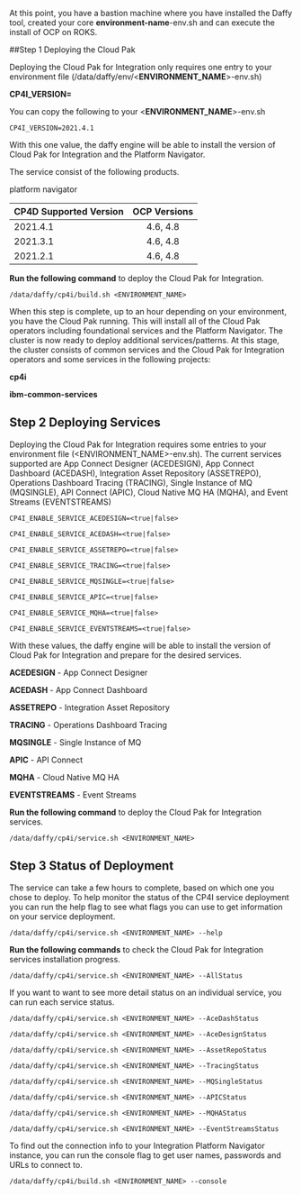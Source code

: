 At this point, you have a bastion machine where you have installed the Daffy tool, created your core <b>environment-name</b>-env.sh and can execute the install of OCP on ROKS.

##Step 1 Deploying the Cloud Pak

Deploying the Cloud Pak for Integration only requires one entry to your environment file (/data/daffy/env/<**ENVIRONMENT_NAME**>-env.sh)

**CP4I_VERSION=<version>**

You can copy the following to your <**ENVIRONMENT_NAME**>-env.sh

```
CP4I_VERSION=2021.4.1
```

With this one value, the daffy engine will be able to install the version of Cloud Pak for Integration and the Platform Navigator.

The service consist of the following products.

platform navigator

| CP4D Supported Version    | OCP Versions |
| :---      |    :----:     |  
| 2021.4.1     | 4.6, 4.8      |
| 2021.3.1     | 4.6, 4.8      |
| 2021.2.1     | 4.6, 4.8      |

**Run the following command** to deploy the Cloud Pak for Integration.

```
/data/daffy/cp4i/build.sh <ENVIRONMENT_NAME>
```

When this step is complete, up to an hour depending on your environment, you have the Cloud Pak running. This will install all of the Cloud Pak operators including foundational services and the Platform Navigator. The cluster is now ready to deploy additional services/patterns.  At this stage, the cluster consists  of common services and the Cloud Pak for Integration operators and some services in the following projects:

**cp4i**

**ibm-common-services**

## Step 2 Deploying Services

Deploying the Cloud Pak for Integration requires some entries to your environment file (<ENVIRONMENT_NAME>-env.sh). The current services supported are App Connect Designer (ACEDESIGN), App Connect Dashboard (ACEDASH), Integration Asset Repository (ASSETREPO), Operations Dashboard Tracing (TRACING), Single Instance of MQ (MQSINGLE), API Connect (APIC), Cloud Native MQ HA (MQHA), and Event Streams (EVENTSTREAMS)

```
CP4I_ENABLE_SERVICE_ACEDESIGN=<true|false>

CP4I_ENABLE_SERVICE_ACEDASH=<true|false>

CP4I_ENABLE_SERVICE_ASSETREPO=<true|false>

CP4I_ENABLE_SERVICE_TRACING=<true|false>

CP4I_ENABLE_SERVICE_MQSINGLE=<true|false>

CP4I_ENABLE_SERVICE_APIC=<true|false>

CP4I_ENABLE_SERVICE_MQHA=<true|false>

CP4I_ENABLE_SERVICE_EVENTSTREAMS=<true|false>
```
With these values, the daffy engine will be able to install the version of Cloud Pak for Integration and prepare for the desired services.

**ACEDESIGN** - App Connect Designer

**ACEDASH** - App Connect Dashboard

**ASSETREPO** - Integration Asset Repository

**TRACING** - Operations Dashboard Tracing

**MQSINGLE** - Single Instance of MQ

**APIC** - API Connect

**MQHA** - Cloud Native MQ HA

**EVENTSTREAMS** - Event Streams

**Run the following command** to deploy the Cloud Pak for Integration services.

```
/data/daffy/cp4i/service.sh <ENVIRONMENT_NAME>
```
## Step 3 Status of Deployment

The service can take a few hours to complete, based on which one you chose to deploy. To help monitor the status of the CP4I service deployment you can run the help flag to see what flags you can use to get information on your service deployment.

```
/data/daffy/cp4i/service.sh <ENVIRONMENT_NAME> --help
```

**Run the following commands** to check the Cloud Pak for Integration services installation progress.

```
/data/daffy/cp4i/service.sh <ENVIRONMENT_NAME> --AllStatus
```

If you want to want to see more detail status on an individual service, you can run each service status.

```
/data/daffy/cp4i/service.sh <ENVIRONMENT_NAME> --AceDashStatus
```
```
/data/daffy/cp4i/service.sh <ENVIRONMENT_NAME> --AceDesignStatus
```
```
/data/daffy/cp4i/service.sh <ENVIRONMENT_NAME> --AssetRepoStatus
```
```
/data/daffy/cp4i/service.sh <ENVIRONMENT_NAME> --TracingStatus
```
```
/data/daffy/cp4i/service.sh <ENVIRONMENT_NAME> --MQSingleStatus
```
```
/data/daffy/cp4i/service.sh <ENVIRONMENT_NAME> --APICStatus
```
```
/data/daffy/cp4i/service.sh <ENVIRONMENT_NAME> --MQHAStatus
```
```
/data/daffy/cp4i/service.sh <ENVIRONMENT_NAME> --EventStreamsStatus
```
To find out the connection info to your Integration Platform Navigator instance, you can run the console flag to get user names, passwords and URLs to connect to.

```
/data/daffy/cp4i/build.sh <ENVIRONMENT_NAME> --console
```
